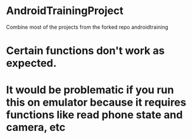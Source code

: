# AndroidTrainingProject
Combine most of the projects from the forked repo androidtraining

# Certain functions don't work as expected.

# It would be problematic if you run this on emulator because it requires functions like read phone state and camera, etc

